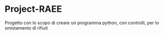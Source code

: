# Project-RAEE

Progetto con lo scopo di creare un programma python, con controlli, per lo smistamento di rifiuti
